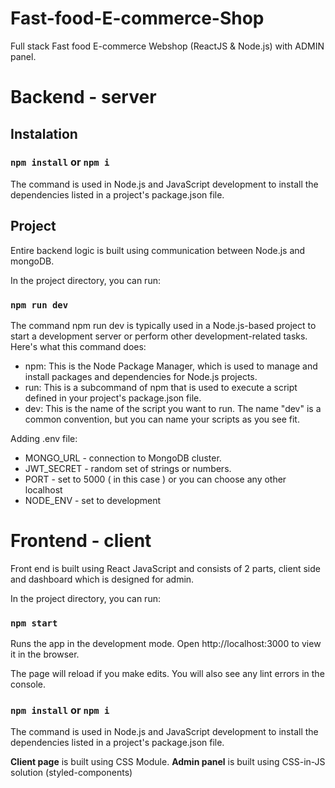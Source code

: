 # Fast-food-E-commerce-Shop
Full stack Fast food E-commerce Webshop (ReactJS &amp; Node.js) with ADMIN panel.

# Backend - server

<h2>Instalation</h2>

### `npm install` or `npm i`

The command is used in Node.js and JavaScript development to install the dependencies listed in a project's package.json file.

<h2>Project</h2>

Entire backend logic is built using communication between Node.js and mongoDB.

In the project directory, you can run:

### `npm run dev`

The command npm run dev is typically used in a Node.js-based project to start a development server or perform other development-related tasks. Here's what this command does:

* npm: This is the Node Package Manager, which is used to manage and install packages and dependencies for Node.js projects.
* run: This is a subcommand of npm that is used to execute a script defined in your project's package.json file.
* dev: This is the name of the script you want to run. The name "dev" is a common convention, but you can name your scripts as you see fit.

Adding .env file: 

* MONGO_URL - connection to MongoDB cluster.
* JWT_SECRET - random set of strings or numbers.
* PORT - set to 5000 ( in this case ) or you can choose any other localhost
* NODE_ENV - set to development

# Frontend - client 
Front end is built using React JavaScript and consists of 2 parts, client side and dashboard which is designed for admin.

In the project directory, you can run:

### `npm start`
Runs the app in the development mode.
Open http://localhost:3000 to view it in the browser.

The page will reload if you make edits.
You will also see any lint errors in the console.

### `npm install` or `npm i`

The command is used in Node.js and JavaScript development to install the dependencies listed in a project's package.json file.

**Client page** is built using CSS Module.
**Admin panel** is built using CSS-in-JS solution (styled-components)
